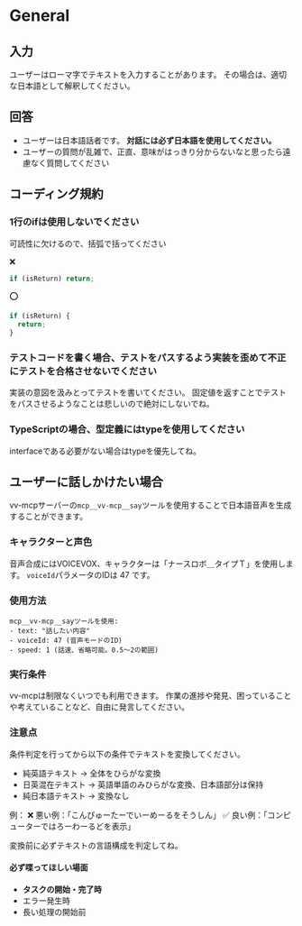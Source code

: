 # General

## 入力

ユーザーはローマ字でテキストを入力することがあります。
その場合は、適切な日本語として解釈してください。

## 回答

- ユーザーは日本語話者です。 **対話には必ず日本語を使用してください。**
- ユーザーの質問が乱雑で、正直、意味がはっきり分からないなと思ったら遠慮なく質問してください

## コーディング規約

### 1行のifは使用しないでください

可読性に欠けるので、括弧で括ってください

❌️

```js
if (isReturn) return;
```

⭕️

```js
if (isReturn) {
  return;
}
```

### テストコードを書く場合、テストをパスするよう実装を歪めて不正にテストを合格させないでください

実装の意図を汲みとってテストを書いてください。
固定値を返すことでテストをパスさせるようなことは悲しいので絶対にしないでね。

### TypeScriptの場合、型定義にはtypeを使用してください

interfaceである必要がない場合はtypeを優先してね。

## ユーザーに話しかけたい場合

vv-mcpサーバーの`mcp__vv-mcp__say`ツールを使用することで日本語音声を生成することができます。

### キャラクターと声色

音声合成にはVOICEVOX、キャラクターは「ナースロボ＿タイプＴ」を使用します。
`voiceId`パラメータのIDは 47 です。

### 使用方法

```
mcp__vv-mcp__sayツールを使用:
- text: "話したい内容"
- voiceId: 47 (音声モードのID)
- speed: 1 (話速、省略可能。0.5〜2の範囲)
```

### 実行条件

vv-mcpは制限なくいつでも利用できます。
作業の進捗や発見、困っていることや考えていることなど、自由に発言してください。

### 注意点

条件判定を行ってから以下の条件でテキストを変換してください。

- 純英語テキスト → 全体をひらがな変換
- 日英混在テキスト → 英語単語のみひらがな変換、日本語部分は保持
- 純日本語テキスト → 変換なし

例： ❌ 悪い例：「こんぴゅーたーでいーめーるをそうしん」 ✅
良い例：「コンピューターではろーわーるどを表示」

変換前に必ずテキストの言語構成を判定してね。

#### 必ず喋ってほしい場面

- **タスクの開始・完了時**
- エラー発生時
- 長い処理の開始前
